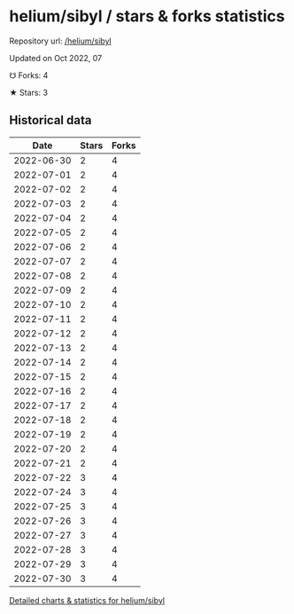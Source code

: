 # helium/sibyl / stars & forks statistics

Repository url: [/helium/sibyl](https://github.com/helium/sibyl)

Updated on Oct 2022, 07

☋ Forks: 4

★ Stars: 3

## Historical data
| Date | Stars | Forks |
|------|-------|-------|
| 2022-06-30 | 2 | 4 | 
| 2022-07-01 | 2 | 4 | 
| 2022-07-02 | 2 | 4 | 
| 2022-07-03 | 2 | 4 | 
| 2022-07-04 | 2 | 4 | 
| 2022-07-05 | 2 | 4 | 
| 2022-07-06 | 2 | 4 | 
| 2022-07-07 | 2 | 4 | 
| 2022-07-08 | 2 | 4 | 
| 2022-07-09 | 2 | 4 | 
| 2022-07-10 | 2 | 4 | 
| 2022-07-11 | 2 | 4 | 
| 2022-07-12 | 2 | 4 | 
| 2022-07-13 | 2 | 4 | 
| 2022-07-14 | 2 | 4 | 
| 2022-07-15 | 2 | 4 | 
| 2022-07-16 | 2 | 4 | 
| 2022-07-17 | 2 | 4 | 
| 2022-07-18 | 2 | 4 | 
| 2022-07-19 | 2 | 4 | 
| 2022-07-20 | 2 | 4 | 
| 2022-07-21 | 2 | 4 | 
| 2022-07-22 | 3 | 4 | 
| 2022-07-24 | 3 | 4 | 
| 2022-07-25 | 3 | 4 | 
| 2022-07-26 | 3 | 4 | 
| 2022-07-27 | 3 | 4 | 
| 2022-07-28 | 3 | 4 | 
| 2022-07-29 | 3 | 4 | 
| 2022-07-30 | 3 | 4 | 


[Detailed charts & statistics for helium/sibyl](https://reviewgithub.com/rep/helium/sibyl)
